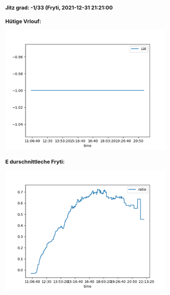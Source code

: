 ### Jitz grad: -1/33 (Fryti, 2021-12-31 21:21:00

### Hütige Vrlouf:
![Graph](Today.png)

### E durschnittleche Fryti:
![Graph](Fryti.png)